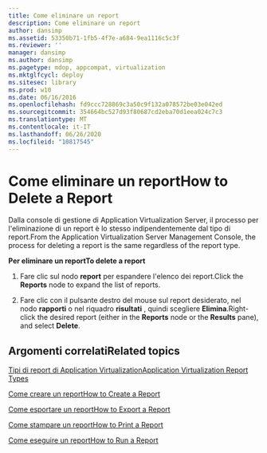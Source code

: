 ```yaml
---
title: Come eliminare un report
description: Come eliminare un report
author: dansimp
ms.assetid: 53350b71-1fb5-4f7e-a684-9ea1116c5c3f
ms.reviewer: ''
manager: dansimp
ms.author: dansimp
ms.pagetype: mdop, appcompat, virtualization
ms.mktglfcycl: deploy
ms.sitesec: library
ms.prod: w10
ms.date: 06/16/2016
ms.openlocfilehash: fd9ccc728869c3a50c9f132a078572be03e042ed
ms.sourcegitcommit: 354664bc527d93f80687cd2eba70d1eea024c7c3
ms.translationtype: MT
ms.contentlocale: it-IT
ms.lasthandoff: 06/26/2020
ms.locfileid: "10817545"
---
```

# <span data-ttu-id="a7bc5-103">Come eliminare un report</span><span class="sxs-lookup"><span data-stu-id="a7bc5-103">How to Delete a Report</span></span>


<span data-ttu-id="a7bc5-104">Dalla console di gestione di Application Virtualization Server, il processo per l'eliminazione di un report è lo stesso indipendentemente dal tipo di report.</span><span class="sxs-lookup"><span data-stu-id="a7bc5-104">From the Application Virtualization Server Management Console, the process for deleting a report is the same regardless of the report type.</span></span>

**<span data-ttu-id="a7bc5-105">Per eliminare un report</span><span class="sxs-lookup"><span data-stu-id="a7bc5-105">To delete a report</span></span>**

1.  <span data-ttu-id="a7bc5-106">Fare clic sul nodo **report** per espandere l'elenco dei report.</span><span class="sxs-lookup"><span data-stu-id="a7bc5-106">Click the **Reports** node to expand the list of reports.</span></span>

2.  <span data-ttu-id="a7bc5-107">Fare clic con il pulsante destro del mouse sul report desiderato, nel nodo **rapporti** o nel riquadro **risultati** , quindi scegliere **Elimina**.</span><span class="sxs-lookup"><span data-stu-id="a7bc5-107">Right-click the desired report (either in the **Reports** node or the **Results** pane), and select **Delete**.</span></span>

## <span data-ttu-id="a7bc5-108">Argomenti correlati</span><span class="sxs-lookup"><span data-stu-id="a7bc5-108">Related topics</span></span>


[<span data-ttu-id="a7bc5-109">Tipi di report di Application Virtualization</span><span class="sxs-lookup"><span data-stu-id="a7bc5-109">Application Virtualization Report Types</span></span>](application-virtualization-report-types.md)

[<span data-ttu-id="a7bc5-110">Come creare un report</span><span class="sxs-lookup"><span data-stu-id="a7bc5-110">How to Create a Report</span></span>](how-to-create-a-reportserver.md)

[<span data-ttu-id="a7bc5-111">Come esportare un report</span><span class="sxs-lookup"><span data-stu-id="a7bc5-111">How to Export a Report</span></span>](how-to-export-a-reportserver.md)

[<span data-ttu-id="a7bc5-112">Come stampare un report</span><span class="sxs-lookup"><span data-stu-id="a7bc5-112">How to Print a Report</span></span>](how-to-print-a-reportserver.md)

[<span data-ttu-id="a7bc5-113">Come eseguire un report</span><span class="sxs-lookup"><span data-stu-id="a7bc5-113">How to Run a Report</span></span>](how-to-run-a-reportserver.md)

 

 





